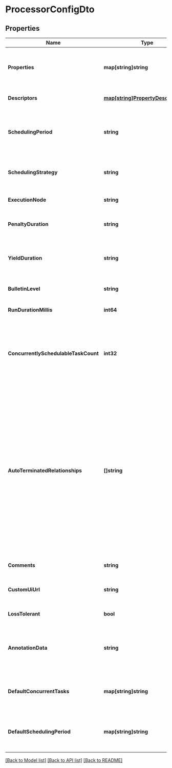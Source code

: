 # ProcessorConfigDto

## Properties
Name | Type | Description | Notes
------------ | ------------- | ------------- | -------------
**Properties** | **map[string]string** | The properties for the processor. Properties whose value is not set will only contain the property name. | [optional] [default to null]
**Descriptors** | [**map[string]PropertyDescriptorDto**](PropertyDescriptorDTO.md) | Descriptors for the processor&#39;s properties. | [optional] [default to null]
**SchedulingPeriod** | **string** | The frequency with which to schedule the processor. The format of the value will depend on th value of schedulingStrategy. | [optional] [default to null]
**SchedulingStrategy** | **string** | Indcates whether the prcessor should be scheduled to run in event or timer driven mode. | [optional] [default to null]
**ExecutionNode** | **string** | Indicates the node where the process will execute. | [optional] [default to null]
**PenaltyDuration** | **string** | The amount of time that is used when the process penalizes a flowfile. | [optional] [default to null]
**YieldDuration** | **string** | The amount of time that must elapse before this processor is scheduled again after yielding. | [optional] [default to null]
**BulletinLevel** | **string** | The level at which the processor will report bulletins. | [optional] [default to null]
**RunDurationMillis** | **int64** | The run duration for the processor in milliseconds. | [optional] [default to null]
**ConcurrentlySchedulableTaskCount** | **int32** | The number of tasks that should be concurrently schedule for the processor. If the processor doesn&#39;t allow parallol processing then any positive input will be ignored. | [optional] [default to null]
**AutoTerminatedRelationships** | **[]string** | The names of all relationships that cause a flow file to be terminated if the relationship is not connected elsewhere. This property differs from the &#39;isAutoTerminate&#39; property of the RelationshipDTO in that the RelationshipDTO is meant to depict the current configuration, whereas this property can be set in a DTO when updating a Processor in order to change which Relationships should be auto-terminated. | [optional] [default to null]
**Comments** | **string** | The comments for the processor. | [optional] [default to null]
**CustomUiUrl** | **string** | The URL for the processor&#39;s custom configuration UI if applicable. | [optional] [default to null]
**LossTolerant** | **bool** | Whether the processor is loss tolerant. | [optional] [default to null]
**AnnotationData** | **string** | The annotation data for the processor used to relay configuration between a custom UI and the procesosr. | [optional] [default to null]
**DefaultConcurrentTasks** | **map[string]string** | Maps default values for concurrent tasks for each applicable scheduling strategy. | [optional] [default to null]
**DefaultSchedulingPeriod** | **map[string]string** | Maps default values for scheduling period for each applicable scheduling strategy. | [optional] [default to null]

[[Back to Model list]](../pkg/nifi/README.md#documentation-for-models) [[Back to API list]](../pkg/nifi/README.md#documentation-for-api-endpoints) [[Back to README]](../pkg/nifi/README.md)


